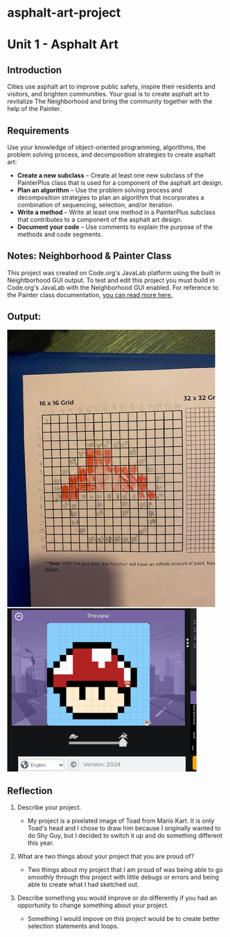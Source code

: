 # asphalt-art-project
# Unit 1 - Asphalt Art

## Introduction

Cities use asphalt art to improve public safety, inspire their residents and visitors, and brighten communities. Your goal is to create asphalt art to revitalize The Neighborhood and bring the community together with the help of the Painter.

## Requirements

Use your knowledge of object-oriented programming, algorithms, the problem solving process, and decomposition strategies to create asphalt art:
- **Create a new subclass** – Create at least one new subclass of the PainterPlus class that is used for a component of the asphalt art design.
- **Plan an algorithm** – Use the problem solving process and decomposition strategies to plan an algorithm that incorporates a combination of sequencing, selection, and/or iteration.
- **Write a method** – Write at least one method in a PainterPlus subclass that contributes to a component of the asphalt art design.
- **Document your code** – Use comments to explain the purpose of the methods and code segments.

## Notes: Neighborhood & Painter Class

This project was created on Code.org's JavaLab platform using the built in Neightborhood GUI output. To test and edit this project you must build in Code.org's JavaLab with the Neighborhood GUI enabled. For reference to the Painter class documentation, [you can read more here.](https://studio.code.org/docs/ide/javalab/classes/Painter)

## Output:

![Sketch](image-2.png)
![Final Image](image-1.png)


## Reflection

1. Describe your project.

   - My project is a pixelated image of Toad from Mario Kart. It is only Toad's head and I chose to draw him because I originally wanted to do Shy Guy, but I decided to switch it up and do something different this year. 

2. What are two things about your project that you are proud of?

   - Two things about my project that I am proud of was being able to go smoothly through this project with little debugs or errors and being able to create what I had sketched out. 

3. Describe something you would improve or do differently if you had an opportunity to change something about your project.

   - Something I would impove on this project would be to create better selection statements and loops. 
